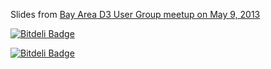 Slides from [Bay Area D3 User Group meetup on May 9, 2013](http://www.meetup.com/Bay-Area-d3-User-Group/events/116404202/)


[![Bitdeli Badge](https://d2weczhvl823v0.cloudfront.net/jtuulos/bayd3-may2013/trend.png)](https://bitdeli.com/free "Bitdeli Badge")



[![Bitdeli Badge](https://d2weczhvl823v0.cloudfront.net/jtuulos/bayd3-may2013/trend.png)](https://bitdeli.com/free "Bitdeli Badge")

